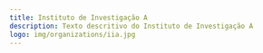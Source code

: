 ```yaml
---
title: Instituto de Investigação A
description: Texto descritivo do Instituto de Investigação A
logo: img/organizations/iia.jpg
---
```

